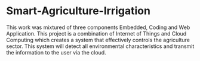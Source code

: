 # Smart-Agriculture-Irrigation
This work was mixtured of three components Embedded, Coding and Web Application. This project is a combination of Internet of Things and Cloud Computing which creates a system that effectively controls the agriculture sector. This system will detect all environmental characteristics and transmit the information to the user via the cloud.
